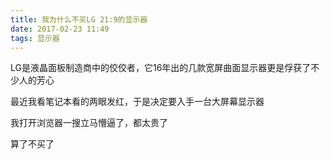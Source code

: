```yaml
---
title: 我为什么不买LG 21:9的显示器
date: 2017-02-23 11:49
tags: 显示器
---
```


LG是液晶面板制造商中的佼佼者，它16年出的几款宽屏曲面显示器更是俘获了不少人的芳心

最近我看笔记本看的两眼发红，于是决定要入手一台大屏幕显示器

我打开浏览器一搜立马懵逼了，都太贵了

算了不买了
